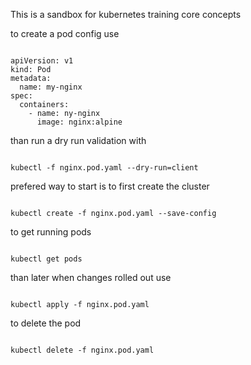 This is a sandbox for kubernetes training core concepts

to create a pod config use 

```

apiVersion: v1
kind: Pod
metadata:
  name: my-nginx
spec:
  containers:
    - name: ny-nginx
      image: nginx:alpine

```

than run a dry run validation with 

```

kubectl -f nginx.pod.yaml --dry-run=client

```

prefered way to start is to first create the cluster

```

kubectl create -f nginx.pod.yaml --save-config

```

to get running pods 

```

kubectl get pods

```


than later when changes rolled out use

```

kubectl apply -f nginx.pod.yaml

```

to delete the pod

```

kubectl delete -f nginx.pod.yaml

```